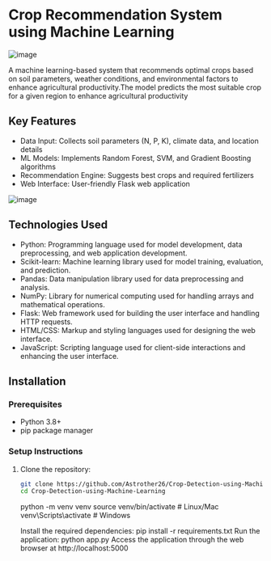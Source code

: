 # Crop Recommendation System using Machine Learning

![image](https://github.com/user-attachments/assets/322f822e-edd3-452e-920b-dacad96f849b)
<!-- ![image](https://github.com/user-attachments/assets/d0123a43-7dd0-4d72-99e0-c3a9d0e89379)
-->

A machine learning-based system that recommends optimal crops based on soil parameters, weather conditions, and environmental factors to enhance agricultural productivity.The model predicts the most suitable crop for a given region to enhance agricultural productivity

## Key Features

- Data Input: Collects soil parameters (N, P, K), climate data, and location details
- ML Models: Implements Random Forest, SVM, and Gradient Boosting algorithms
- Recommendation Engine: Suggests best crops and required fertilizers
- Web Interface: User-friendly Flask web application

 ![image](https://github.com/user-attachments/assets/e871b0f2-3e7e-4113-a708-3ef4c0427ca1)



## Technologies Used

- Python: Programming language used for model development, data preprocessing, and web application development.
- Scikit-learn: Machine learning library used for model training, evaluation, and prediction.
- Pandas: Data manipulation library used for data preprocessing and analysis.
- NumPy: Library for numerical computing used for handling arrays and mathematical operations.
- Flask: Web framework used for building the user interface and handling HTTP requests.
- HTML/CSS: Markup and styling languages used for designing the web interface.
- JavaScript: Scripting language used for client-side interactions and enhancing the user interface.

## Installation

### Prerequisites
- Python 3.8+
- pip package manager

### Setup Instructions

1. Clone the repository:
   ```bash
   git clone https://github.com/Astrother26/Crop-Detection-using-Machine-Learning
   cd Crop-Detection-using-Machine-Learning
   ```
   python -m venv venv
   source venv/bin/activate  # Linux/Mac
   venv\Scripts\activate    # Windows

   Install the required dependencies: pip install -r requirements.txt
   Run the application: python app.py
   Access the application through the web browser at http://localhost:5000

